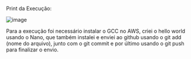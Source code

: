 Print da Execução:

![image](https://github.com/joaodallape/computacao-paralela/assets/133605398/4b9db6df-b8e9-4b75-8999-f0eefb244b40)

Para a execução foi necessário instalar o GCC no AWS, criei o hello world usando o Nano, que também instalei e enviei ao github usando o git add (nome do arquivo), junto com o git commit e por último usando o git push para finalizar o envio.
